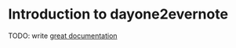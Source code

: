 # Introduction to dayone2evernote

TODO: write [great documentation](http://jacobian.org/writing/great-documentation/what-to-write/)
